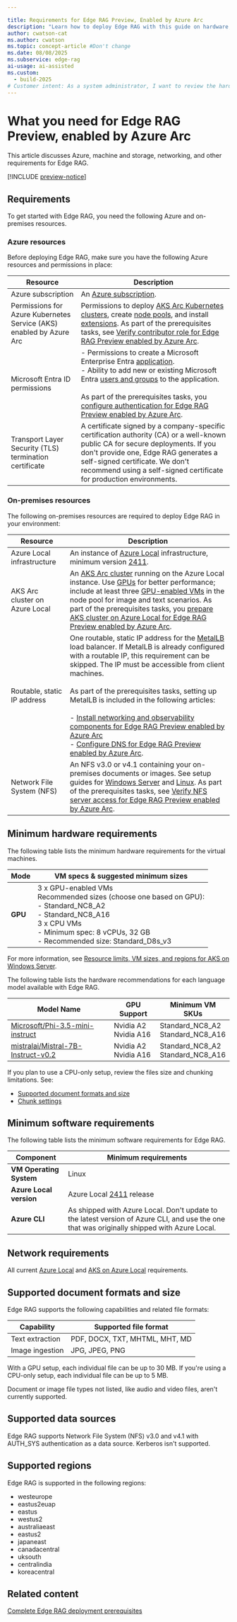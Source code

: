 ```yaml
---

title: Requirements for Edge RAG Preview, Enabled by Azure Arc
description: "Learn how to deploy Edge RAG with this guide on hardware, software, networking, and configuration requirements for success."
author: cwatson-cat
ms.author: cwatson
ms.topic: concept-article #Don't change
ms.date: 08/08/2025
ms.subservice: edge-rag
ai-usage: ai-assisted
ms.custom:
  - build-2025
# Customer intent: As a system administrator, I want to review the hardware, software, networking, and configuration requirements for deploying Edge RAG, so that I can prepare my infrastructure for a successful deployment and operation.
---
```


# What you need for Edge RAG Preview, enabled by Azure Arc

This article discusses Azure, machine and storage, networking, and other requirements for Edge RAG.

[!INCLUDE [preview-notice](includes/preview-notice.md)]

## Requirements

To get started with Edge RAG, you need the following Azure and on-premises resources.

### Azure resources

Before deploying Edge RAG, make sure you have the following Azure resources and permissions in place:

| **Resource** | **Description** |
|---|---|
| Azure subscription | An [Azure subscription](https://azure.microsoft.com/pricing/details/search/). |
| Permissions for Azure Kubernetes Service (AKS) enabled by Azure Arc| Permissions to deploy [AKS Arc Kubernetes clusters](/azure/aks/hybrid/aks-create-clusters-portal), create [node pools](/azure/aks/hybrid/manage-node-pools), and install [extensions](/azure/azure-arc/kubernetes/extensions-release).   As part of the prerequisites tasks, see [Verify contributor role for Edge RAG Preview enabled by Azure Arc](prepare-contributor-permission.md).|
| Microsoft Entra ID  permissions |- Permissions to create a Microsoft Enterprise Entra [application](/entra/identity/enterprise-apps/add-application-portal).<br>- Ability to add new or existing Microsoft Entra [users and groups](/entra/identity/enterprise-apps/add-application-portal-assign-users) to the application. <br> <br> As part of the prerequisites tasks, you [configure authentication for Edge RAG Preview enabled by Azure Arc](prepare-authentication.md).|
| Transport Layer Security (TLS) termination certificate | A certificate signed by a company-specific certification authority (CA) or a well-known public CA for secure deployments. If you don't provide one, Edge RAG generates a self-signed certificate. We don't recommend using a self-signed certificate for production environments. |

### On-premises resources

The following on-premises resources are required to deploy Edge RAG in your environment:

| **Resource** | **Description** |
|---|---|
| Azure Local infrastructure | An instance of [Azure Local](https://techcommunity.microsoft.com/blog/azurearcblog/introducing-azure-local-cloud-infrastructure-for-distributed-locations-enabled-b/4296017) infrastructure, minimum version [2411](/azure/azure-local/whats-new). |
| AKS Arc cluster on Azure Local | An [AKS Arc cluster](/azure/aks/hybrid/aks-create-clusters-portal) running on the Azure Local instance. Use [GPUs](/azure/aks/hybrid/deploy-gpu-node-pool) for better performance; include at least three [GPU-enabled VMs](/azure/azure-local/manage/gpu-preparation) in the node pool for image and text scenarios. As part of the prerequisites tasks, you [prepare AKS cluster on Azure Local for Edge RAG Preview enabled by Azure Arc](prepare-aks-cluster.md). |
| Routable, static IP address | One routable, static IP address for the [MetalLB](/azure/aks/hybrid/deploy-load-balancer-portal) load balancer. If MetalLB is already configured with a routable IP, this requirement can be skipped. The IP must be accessible from client machines. <br><br>As part of the prerequisites tasks, setting up MetalLB is included in the following articles:<br><br>- [Install networking and observability components for Edge RAG Preview enabled by Azure Arc](prepare-networking-observability.md) <br>- [Configure DNS for Edge RAG Preview enabled by Azure Arc](prepare-dns.md). |
| Network File System (NFS) | An NFS v3.0 or v4.1 containing your on-premises documents or images. See setup guides for [Windows Server](/windows-server/storage/nfs/deploy-nfs) and [Linux](https://linuxconfig.org/how-to-configure-nfs-on-linux). As part of the prerequisites tasks, see [Verify NFS server access for Edge RAG Preview enabled by Azure Arc](prepare-file-server.md).|

## Minimum hardware requirements

The following table lists the minimum hardware requirements for the virtual machines. 

| **Mode** | **VM specs & suggested minimum sizes** |
|---|---|
| **GPU** | 3 x GPU-enabled VMs </br>Recommended sizes (choose one based on GPU):</br>- Standard_NC8_A2<br>- Standard_NC8_A16<br>3 x CPU VMs<br> - Minimum spec: 8 vCPUs, 32 GB<br>- Recommended size: Standard_D8s_v3|

For more information, see [Resource limits, VM sizes, and regions for AKS on Windows Server](/azure/aks/hybrid/concepts-support).

The following table lists the hardware recommendations for each language model available with Edge RAG.

| **Model Name**                        | **GPU Support** | **Minimum VM SKUs**      |
|----------------------------------------|-----------------|--------------------------|
| [Microsoft/Phi-3.5-mini-instruct](https://huggingface.co/microsoft/Phi-3.5-mini-instruct)| Nvidia A2<br>Nvidia A16       | Standard_NC8_A2 <br>Standard_NC8_A16         |
| [mistralai/Mistral-7B-Instruct-v0.2](https://huggingface.co/mistralai/Mistral-7B-Instruct-v0.2)     | Nvidia A2<br>Nvidia A16      | Standard_NC8_A2 <br>Standard_NC8_A16         |


If you plan to use a CPU-only setup, review the files size and chunking limitations. See:
- [Supported document formats and size](#supported-document-formats-and-size)
- [Chunk settings](build-chat-solution-overview.md#chunk-settings)

## Minimum software requirements

The following table lists the minimum software requirements for Edge RAG.

| **Component** | **Minimum requirements** |
|---|---|
| **VM Operating System** |Linux|
| **Azure Local version** | Azure Local [2411](/azure/azure-local/whats-new) release |
| **Azure CLI** | As shipped with Azure Local. Don't update to the latest version of Azure CLI, and use the one that was originally shipped with Azure Local. |

## Network requirements

All current [Azure Local](/azure/azure-local/concepts/firewall-requirements) and [AKS on Azure Local](/azure/aks/hybrid/aks-hci-network-system-requirements) requirements.

## Supported document formats and size

Edge RAG supports the following capabilities and related file formats:

| **Capability** | **Supported file format** |
|---|---|
| Text extraction | PDF, DOCX, TXT, MHTML, MHT, MD |
| Image ingestion | JPG, JPEG, PNG |

With a GPU setup, each individual file can be up to 30 MB. If you're using a CPU-only setup, each individual file can be up to 5 MB.

Document or image file types not listed, like audio and video files, aren't currently supported.

## Supported data sources

Edge RAG supports Network File System (NFS) v3.0  and v4.1 with AUTH_SYS authentication as a data source. Kerberos isn't supported.

## Supported regions

Edge RAG is supported in the following regions:

- westeurope
- eastus2euap
- eastus
- westus2
- australiaeast
- eastus2
- japaneast
- canadacentral
- uksouth
- centralindia
- koreacentral

## Related content

[Complete Edge RAG deployment prerequisites](complete-prerequisites.md)